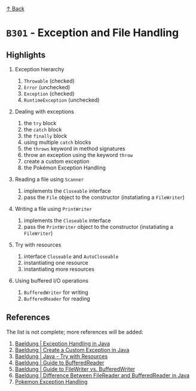 [↑ Back](./README.md)

# `B301` - Exception and File Handling

## Highlights

1. Exception hierarchy

   1. `Throwable` (checked)
   1. `Error` (unchecked)
   1. `Exception` (checked)
   1. `RuntimeException` (unchecked)

1. Dealing with exceptions

   1. the `try` block
   1. the `catch` block
   1. the `finally` block
   1. using multiple `catch` blocks
   1. the `throws` keyword in method signatures
   1. throw an exception using the keyword `throw`
   1. create a custom exception
   1. the Pokémon Exception Handling

1. Reading a file using `Scanner`

   1. implements the `Closeable` interface
   1. pass the `File` object to the constructor (instatiating a `FileWriter`)

1. Writing a file using `PrintWriter`

   1. implements the `Closeable` interface
   1. pass the `PrintWriter` object to the constructor (instatiating a `FileWriter`)

1. Try with resources

   1. interface `Closeable` and `AutoCloseable`
   1. instantiating one resource
   1. instantiating more resources

1. Using buffered I/O operations

   1. `BufferedWriter` for writing
   1. `BufferedReader` for reading

## References

The list is not complete; more references will be added:

1. [Baeldung | Exception Handling in Java](https://www.baeldung.com/java-exceptions)
1. [Baeldung | Create a Custom Exception in Java](https://www.baeldung.com/java-new-custom-exception)
1. [Baeldung | Java - Try with Resources](https://www.baeldung.com/java-try-with-resources)
1. [Baeldung | Guide to BufferedReader](https://www.baeldung.com/java-buffered-reader)
1. [Baeldung | Guide to FileWriter vs. BufferedWriter](https://www.baeldung.com/java-filewriter-vs-bufferedwriter)
1. [Baeldung | Difference Between FileReader and BufferedReader in Java](https://www.baeldung.com/java-filereader-vs-bufferedreader)
1. [Pokemon Exception Handling](https://wiki.c2.com/?PokemonExceptionHandling)